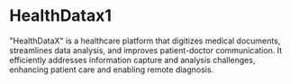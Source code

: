 # HealthDatax1
"HealthDataX" is a healthcare platform that digitizes medical documents, streamlines data analysis, and improves patient-doctor communication. It efficiently addresses information capture and analysis challenges, enhancing patient care and enabling remote diagnosis. 
